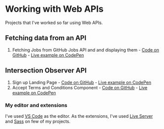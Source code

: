 # Working with Web APIs

Projects that I've worked so far using Web APIs.

## Fetching data from an API

1. Fetching Jobs from GitHub Jobs API and and displaying them - [Code on GitHub](https://github.com/alexandracaulea/working-with-apis/tree/master/Fetching%20and%20Displaying%20Jobs) - [Live example on CodePen](https://codepen.io/alexandracaulea/full/VwLBGOj)

## Intersection Observer API

1. Sign up Landing Page - [Code on GitHub](https://github.com/alexandracaulea/working-with-apis/tree/master/Sign%20up%20Landing%20Page) - [Live example on CodePen](https://codepen.io/alexandracaulea/full/mdygyxV)
2. Accept Terms and Conditions Component - [Code on GitHub](https://github.com/alexandracaulea/working-with-apis/tree/master/Accept%20Terms%20and%20Conditions%20Component) - [Live example on CodePen](https://codepen.io/alexandracaulea/full/VwYOPKM)

### My editor and extensions

I've used [VS Code](https://code.visualstudio.com/) as the editor.
As the extensions, I've used [Live Server](https://marketplace.visualstudio.com/items?itemName=ritwickdey.LiveServer) and [Sass](https://marketplace.visualstudio.com/items?itemName=Syler.sass-indented) on few of my projects.
